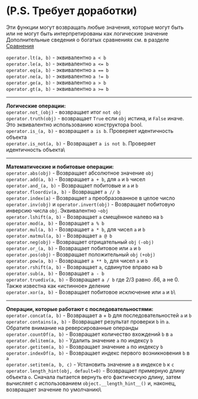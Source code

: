 # (P.S. Требует доработки)

Эти функции могут возвращать любые значения, 
которые могут быть или не могут быть интерпретированы
как логические значение\
Дополнительные сведения о богатых сравнениях см. в
разделе [Сравнения](https://digitology.tech/docs/python_3/reference/expressions.html#comparisons)

`operator.lt(a, b)` - эквивалентно `a < b`\
`operator.le(a, b)` - эквивалентно `a <= b`\
`operator.eq(a, b)` - эквивалентно `a == b`\
`operator.ne(a, b)` - эквивалентно `a != b`\
`operator.ge(a, b)` - эквивалентно `a > b`\
`operator.gt(a, b)` - эквивалентно `a >= b`
___
**Логические операции:**\
`operator.not_(obj)` - возвращает итог `not obj`\
`operator.truth(obj)` - возвращает `True` если `obj` истина,
и `False` иначе. Это эквивалентно использованию конструктора
bool.\
`operator.is_(a, b)` - возвращает `a is b`. Проверяет
идентичность объекта\
`operator.is_not(a, b)` - Возвращает `a is not b`. Проверяет
идентичность объекта\
___
**Математические и побитовые операции:**\
`operator.abs(obj)` - Возвращает абсолютное значение `obj`\
`operator.add(a, b)` - Возвращает `a + b`, для `a` и `b` чисел\
`operator.and_(a, b)` - Возвращает побитовые и `a` и `b`\
`operator.floordiv(a, b)` - Возвращает `a // b`\
`operator.index(a)` - Возвращает `a` преобразованное в целое 
число\
`operator.inv(obj)` и `operator.invert(obj)` - Возвращает
побитовую инверсию числа `obj`. Эквивалентно `~obj`\
`operator.lshift(a, b)` - Возвращает `a` смещённое налево на `b`\
`operator.mod(a, b)` - Возвращает `a % b`\
`operator.mul(a, b)` - Возвращает `a * b`, для чисел `a` и `b`\
`operator.matmul(a, b)` - Возвращает `a @ b`\
`operator.neg(obj)` - Возвращает отрицательный `obj` `(-obj)`\
`operator.or_(a, b)` - Возвращает побитовое или `a` и `b`\
`operator.pos(obj)` - Возвращает положительный `obj` `(+obj)`\
`operator.pow(a, b)` - Возвращает `a ** b`, для чисел `a` и `b`\
`operator.rshift(a, b)` - Возвращает `a`, сдвинутое вправо на b\
`operator.sub(a, b)` - Возвращает `a - b`\
`operator.truediv(a, b)` - Возвращает `a / b` где 2/3 равно .66,
а не 0. Также известна как «истинное» деление\
`operator.xor(a, b)` - Возвращает побитовое исключение
или `a` и `b`\
___
**Операции, которые работают с последовательностями:**\
`operator.concat(a, b)` - Возвращает a + b для 
последовательностей `a` и `b`\
`operator.contains(a, b)` - Возвращает результат
проверки `b` in `a`. Обратите внимание на реверсированные
операнды\
`operator.countOf(a, b)` - Возвращает количество вхождений
`b` в `a`\
`operator.delitem(a, b)` - Удалить значение `a` по индексу `b`\
`operator.getitem(a, b)` - Возвращает значение `a` по индексу `b`\
`operator.indexOf(a, b)` - Возвращает индекс первого 
возникновения `b` в `a`\
`operator.setitem(a, b, c)` - Установить значение `a` в индексе
`b` к `c`\
`operator.length_hint(obj, default=0)` - Возвращает примерную
длину объекта `o`. Сначала пытается вернуть его фактическую
длину, затем вычисляет с использованием 
`object.__length_hint__()` и, наконец, возвращает значение
по умолчанию\

